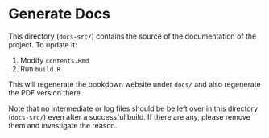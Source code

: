 # Generate Docs

This directory (`docs-src/`) contains the source of the documentation of the project. To update it:

1. Modify `contents.Rmd`
2. Run `build.R`

This will regenerate the bookdown website under `docs/` and also regenerate the PDF version there.

Note that no intermediate or log files should be be left over in this directory (`docs-src/`) even after a successful build. If there are any, please remove them and investigate the reason.
